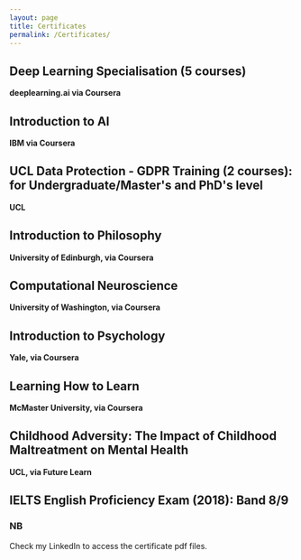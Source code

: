 ```yaml
---
layout: page
title: Certificates
permalink: /Certificates/
---
```




## Deep Learning Specialisation (5 courses) 

**deeplearning.ai via Coursera**


## Introduction to AI

**IBM via Coursera**


## UCL Data Protection - GDPR Training (2 courses): for Undergraduate/Master's and PhD's level 

**UCL**


## Introduction to Philosophy

**University of Edinburgh, via Coursera**


## Computational Neuroscience

**University of Washington, via Coursera**


## Introduction to Psychology

**Yale, via Coursera**


## Learning How to Learn

**McMaster University, via Coursera**


## Childhood Adversity: The Impact of Childhood Maltreatment on Mental Health

**UCL, via Future Learn**


## IELTS English Proficiency Exam (2018): Band 8/9



### NB

Check my LinkedIn to access the certificate pdf files. 
